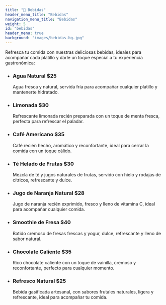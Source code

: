 ```yaml
---
title: "🥤 Bebidas"
header_menu_title: "Bebidas"
navigation_menu_title: "Bebidas"
weight: 5
id: "bebidas"
header_menu: true
background: "images/bebidas-bg.jpg"
---
```


Refresca tu comida con nuestras deliciosas bebidas, ideales para acompañar cada platillo y darle un toque especial a tu experiencia gastronómica:

- ### Agua Natural **$25**  
  Agua fresca y natural, servida fría para acompañar cualquier platillo y mantenerte hidratado.

- ### Limonada **$30**  
  Refrescante limonada recién preparada con un toque de menta fresca, perfecta para refrescar el paladar.

- ### Café Americano **$35**  
  Café recién hecho, aromático y reconfortante, ideal para cerrar la comida con un toque cálido.

- ### Té Helado de Frutas **$30**  
  Mezcla de té y jugos naturales de frutas, servido con hielo y rodajas de cítricos, refrescante y dulce.

- ### Jugo de Naranja Natural **$28**  
  Jugo de naranja recién exprimido, fresco y lleno de vitamina C, ideal para acompañar cualquier comida.

- ### Smoothie de Fresa **$40**  
  Batido cremoso de fresas frescas y yogur, dulce, refrescante y lleno de sabor natural.

- ### Chocolate Caliente **$35**  
  Rico chocolate caliente con un toque de vainilla, cremoso y reconfortante, perfecto para cualquier momento.

- ### Refresco Natural **$25**  
  Bebida gasificada artesanal, con sabores frutales naturales, ligera y refrescante, ideal para acompañar tu comida.
